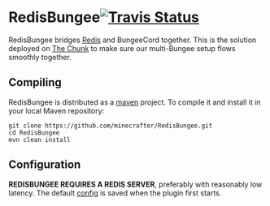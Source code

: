 # RedisBungee[![Travis Status](https://travis-ci.org/Oculate/RedisBungee.svg?branch=master)](https://travis-ci.org/Oculate/RedisBungee)

RedisBungee bridges [Redis](http://redis.io) and BungeeCord together. This is the solution deployed on [The Chunk](http://thechunk.net) to make sure our multi-Bungee setup flows smoothly together.

## Compiling

RedisBungee is distributed as a [maven](http://maven.apache.org) project. To compile it and install it in your local Maven repository:

    git clone https://github.com/minecrafter/RedisBungee.git
    cd RedisBungee
    mvn clean install

## Configuration

**REDISBUNGEE REQUIRES A REDIS SERVER**, preferably with reasonably low latency. The default [config](https://github.com/minecrafter/RedisBungee/blob/master/src/main/resources/example_config.yml) is saved when the plugin first starts.

